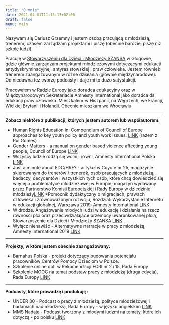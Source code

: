 ```yaml
---
title: "O mnie"
date: 2021-04-01T11:15:17+02:00
draft: false
menu: main
---
```

Nazywam się Dariusz Grzemny i jestem osobą pracującą z młodzieżą, trenerem, czasem zarządzam projektami i piszę (obecnie bardziej piszę niż szkolę ludzi). 

Pracuję w [Stowarzyszeniu dla Dzieci i Młodzieży SZANSA](https://szansa.glogow.pl) w Głogowie, gdzie głównie zarządzam projektami młodzieżowymi dotyczącymi edukacji antydyskryminacyjnej, antyrasistowskiej i praw człowieka. Jestem również trenerem zaangażowanym w różne działania (głównie międzynarodowe). Od niedawna też tworzę podcasty i daje mi to dużo satysfakcji.

Pracowałem w Radzie Europy jako doradca edukacyjny oraz w Międzynarodowym Sekretariacie Amnesty International jako doradca ds. edukacji praw człowieka. Mieszkałem w Hiszpanii, na Węgrzech, we Francji, Wielkiej Brytanii i Holandii. Obecnie mieszkam we Wrocławiu. 

- - - -
**Zobacz niektóre z publikacji, których jestem autorem lub współautorem:**


* Human Rights Education in: Compendium of Council of Europe approaches to key youth policy and youth work issues: [LINK](https://rm.coe.int/16807023b0) (razem z Rui Gomes)
* Gender Matters - a manual on gender based violence affecting young people, Council of Europe [LINK](https://www.coe.int/en/web/gender-matters)
* Wszyscy ludzie rodzą się wolni i równi, Amnesty International Polska [LINK](https://amnesty.org.pl/wp-content/uploads/2016/07/) 
* Just a minute about EDC/HRE? - artykuł w Coyote nr 25, magazynie skierowanym do trenerów / trenerek, osób pracujących z młodzieżą, badaczy, decydentów i wszystkich tych osób, które chcą dowiedzieć się więcej o problematyce młodzieżowej w Europie; magazyn wydawany przez Partnerstwo Komisji Europejskiej i Rady Europy w dziedzinie młodzieży[LINK](https://pjp-eu.coe.int/en/web/coyote-magazine/about-edc/hre)
*Pomocnik dydaktyczny o migracjach, prawach człowieka i zrównoważonym rozwoju, Rozdział: Wykorzystanie Internetu w edukacji globalnej, Warszawa 2019: Amnesty International [LINK](https://amnesty.org.pl/wp-content/uploads/2019/03/POMOCNIK-DYDAKTYCZNY-o-migracjach-prawach-czlowieka-i-zrownowazonym-rozwoju.pdf)
* W drodze. Angażowanie młodych ludzi w edukację i działania na rzecz równości płci oraz przeciwdziałające przemocy uwarunkowanej płcią, Stowarzyszenie dla Dzieci i Młodzieży SZANSA [LINK](https://szansa.glogow.pl/publikacja-w-drodze/)
* Wyłącz nienawiść - Alternatywne narracje w pracy z młodzieżą, Amnesty International 2019 [LINK](https://amnesty.org.pl/wp-content/uploads/2019/12/Alternatywne-narracje-Final.pdf)

- - - -
**Projekty, w które jestem obecnie zaangażowany:**

* Barnahus Polska - projekt dotyczący budowania potencjału pracowników Centrów Pomocy Dzieciom w Polsce.
* Szkolenie online dot. w Rekomendacji ECRI nr 2 i 15, Rada Europy
* Szkolenie MOOC na temat podstaw pracy z młodzieżą (druga edycja), Rada Europy [LINK](https://canvas.instructure.com/courses/2717166)

- - - -
**Podcasty, które prowadzę i produkuję:**

* UNDER 30 - Podcast o pracy z młodzieżą, polityce młodzieżowej i badaniach nad młodzieżą, Rada Europy - w języku angielskim [LINK](https://eu-coe-youth-partnership.transistor.fm/)
* MMS Nadaje - Podcast tworzony z młodymi ludźmi na tematy, które ich dotyczą - po polsku [LINK](https://szansa.glogow.pl/podcast-mms-nadaje/)



